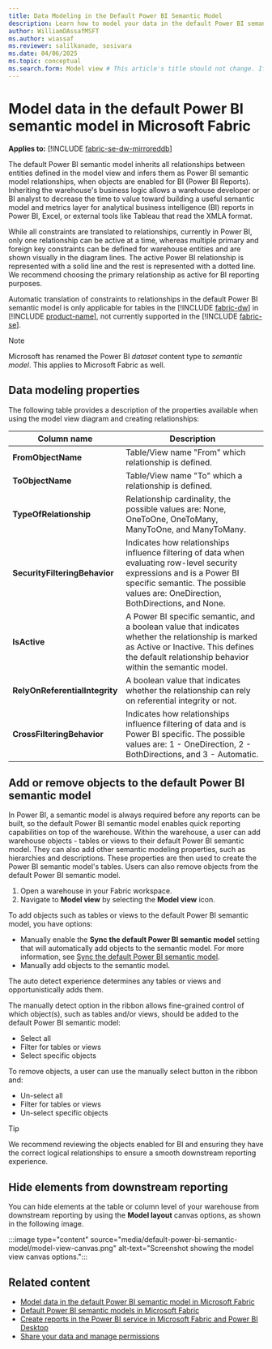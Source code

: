 ```yaml
---
title: Data Modeling in the Default Power BI Semantic Model
description: Learn how to model your data in the default Power BI semantic model in Microsoft Fabric.
author: WilliamDAssafMSFT
ms.author: wiassaf
ms.reviewer: salilkanade, sosivara
ms.date: 04/06/2025
ms.topic: conceptual
ms.search.form: Model view # This article's title should not change. If so, contact engineering.
---
```

# Model data in the default Power BI semantic model in Microsoft Fabric

**Applies to:** [!INCLUDE [fabric-se-dw-mirroreddb](includes/applies-to-version/fabric-se-dw-mirroreddb.md)]

The default Power BI semantic model inherits all relationships between entities defined in the model view and infers them as Power BI semantic model relationships, when objects are enabled for BI (Power BI Reports). Inheriting the warehouse's business logic allows a warehouse developer or BI analyst to decrease the time to value toward building a useful semantic model and metrics layer for analytical business intelligence (BI) reports in Power BI, Excel, or external tools like Tableau that read the XMLA format.

While all constraints are translated to relationships, currently in Power BI, only one relationship can be active at a time, whereas multiple primary and foreign key constraints can be defined for warehouse entities and are shown visually in the diagram lines. The active Power BI relationship is represented with a solid line and the rest is represented with a dotted line. We recommend choosing the primary relationship as active for BI reporting purposes.

Automatic translation of constraints to relationships in the default Power BI semantic model is only applicable for tables in the [!INCLUDE [fabric-dw](includes/fabric-dw.md)] in [!INCLUDE [product-name](../includes/product-name.md)], not currently supported in the [!INCLUDE [fabric-se](includes/fabric-se.md)].

> [!NOTE]
> Microsoft has renamed the Power BI *dataset* content type to *semantic model*. This applies to Microsoft Fabric as well.

## Data modeling properties

The following table provides a description of the properties available when using the model view diagram and creating relationships:

| **Column name** | **Description** |
|---|---|
| **FromObjectName** | Table/View name "From" which relationship is defined. |
| **ToObjectName** | Table/View name "To" which a relationship is defined. |
| **TypeOfRelationship** | Relationship cardinality, the possible values are: None, OneToOne, OneToMany, ManyToOne, and ManyToMany. |
| **SecurityFilteringBehavior** | Indicates how relationships influence filtering of data when evaluating row-level security expressions and is a Power BI specific semantic. The possible values are: OneDirection, BothDirections, and None. |
| **IsActive** | A Power BI specific semantic, and a boolean value that indicates whether the relationship is marked as Active or Inactive. This defines the default relationship behavior within the semantic model. |
| **RelyOnReferentialIntegrity** | A boolean value that indicates whether the relationship can rely on referential integrity or not. |
| **CrossFilteringBehavior** | Indicates how relationships influence filtering of data and is Power BI specific. The possible values are: 1 - OneDirection, 2 - BothDirections, and 3 - Automatic. |

## Add or remove objects to the default Power BI semantic model

In Power BI, a semantic model is always required before any reports can be built, so the default Power BI semantic model enables quick reporting capabilities on top of the warehouse. Within the warehouse, a user can add warehouse objects - tables or views to their default Power BI semantic model. They can also add other semantic modeling properties, such as hierarchies and descriptions. These properties are then used to create the Power BI semantic model's tables. Users can also remove objects from the default Power BI semantic model.

1. Open a warehouse in your Fabric workspace.
1. Navigate to **Model view** by selecting the **Model view** icon.

To add objects such as tables or views to the default Power BI semantic model, you have options:

- Manually enable the **Sync the default Power BI semantic model** setting that will automatically add objects to the semantic model. For more information, see [Sync the default Power BI semantic model](semantic-models.md#sync-the-default-power-bi-semantic-model).
- Manually add objects to the semantic model.

The auto detect experience determines any tables or views and opportunistically adds them.

The manually detect option in the ribbon allows fine-grained control of which object(s), such as tables and/or views, should be added to the default Power BI semantic model:

- Select all
- Filter for tables or views
- Select specific objects

To remove objects, a user can use the manually select button in the ribbon and:

- Un-select all
- Filter for tables or views
- Un-select specific objects

> [!TIP]
> We recommend reviewing the objects enabled for BI and ensuring they have the correct logical relationships to ensure a smooth downstream reporting experience.

## Hide elements from downstream reporting

You can hide elements at the table or column level of your warehouse from downstream reporting by using the **Model layout** canvas options, as shown in the following image.

:::image type="content" source="media/default-power-bi-semantic-model/model-view-canvas.png" alt-text="Screenshot showing the model view canvas options.":::

## Related content

- [Model data in the default Power BI semantic model in Microsoft Fabric](default-power-bi-semantic-model.md)
- [Default Power BI semantic models in Microsoft Fabric](semantic-models.md)
- [Create reports in the Power BI service in Microsoft Fabric and Power BI Desktop](reports-power-bi-service.md)
- [Share your data and manage permissions](share-warehouse-manage-permissions.md)
